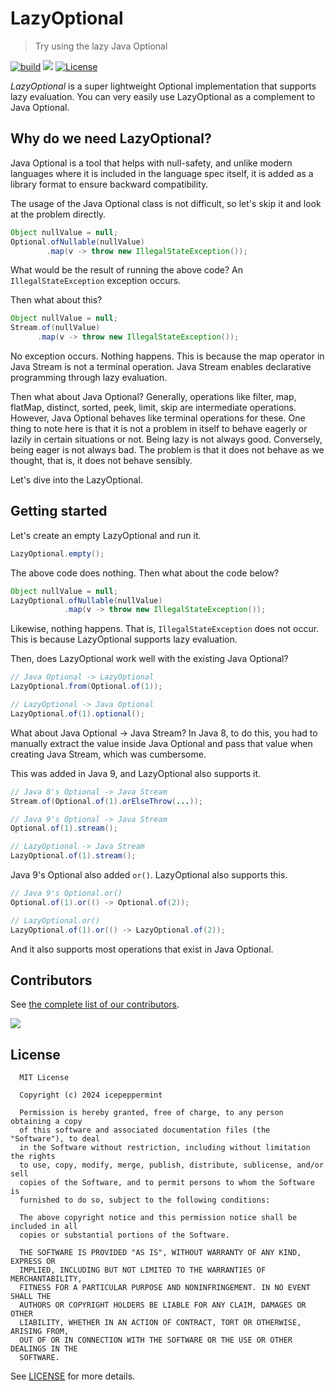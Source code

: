 # LazyOptional

> Try using the lazy Java Optional

[![build](https://github.com/icepeppermint/lazyoptional/actions/workflows/gradle.yml/badge.svg?branch=develop)](https://github.com/icepeppermint/lazyoptional/actions/workflows/gradle.yml)
<a href="https://github.com/icepeppermint/lazyoptional/contributors"><img src="https://img.shields.io/github/contributors/icepeppermint/lazyoptional.svg"></a>
[![License](https://img.shields.io/badge/license-MIT-blue.svg)](https://opensource.org/licenses/MIT)

_LazyOptional_ is a super lightweight Optional implementation that supports lazy evaluation. You can very easily use LazyOptional as a complement to Java Optional.

## Why do we need LazyOptional?

Java Optional is a tool that helps with null-safety, and unlike modern languages where it is included in the language spec itself, it is added as a library format to ensure backward compatibility.

The usage of the Java Optional class is not difficult, so let's skip it and look at the problem directly.

```java
Object nullValue = null;
Optional.ofNullable(nullValue)
        .map(v -> throw new IllegalStateException());
```

What would be the result of running the above code? An `IllegalStateException` exception occurs.

Then what about this?

```java
Object nullValue = null;
Stream.of(nullValue)
      .map(v -> throw new IllegalStateException());
```

No exception occurs. Nothing happens. This is because the map operator in Java Stream is not a terminal operation. Java Stream enables declarative programming through lazy evaluation.

Then what about Java Optional? Generally, operations like filter, map, flatMap, distinct, sorted, peek, limit, skip are intermediate operations. However, Java Optional behaves like terminal operations for these. One thing to note here is that it is not a problem in itself to behave eagerly or lazily in certain situations or not. Being lazy is not always good. Conversely, being eager is not always bad. The problem is that it does not behave as we thought, that is, it does not behave sensibly.

Let's dive into the LazyOptional.

## Getting started

Let's create an empty LazyOptional and run it.
```java
LazyOptional.empty();
```
The above code does nothing. Then what about the code below?
```java
Object nullValue = null;
LazyOptional.ofNullable(nullValue)
            .map(v -> throw new IllegalStateException());
```
Likewise, nothing happens. That is, `IllegalStateException` does not occur.
This is because LazyOptional supports lazy evaluation.

Then, does LazyOptional work well with the existing Java Optional?

```java
// Java Optional -> LazyOptional
LazyOptional.from(Optional.of(1));

// LazyOptional -> Java Optional
LazyOptional.of(1).optional();
```

What about Java Optional -> Java Stream? In Java 8, to do this, you had to manually extract the value inside Java Optional and pass that value when creating Java Stream, which was cumbersome.

This was added in Java 9, and LazyOptional also supports it.
```java
// Java 8's Optional -> Java Stream
Stream.of(Optional.of(1).orElseThrow(...));

// Java 9's Optional -> Java Stream
Optional.of(1).stream();

// LazyOptional -> Java Stream
LazyOptional.of(1).stream();
```

Java 9's Optional also added `or()`. LazyOptional also supports this.
```java
// Java 9's Optional.or()
Optional.of(1).or(() -> Optional.of(2));

// LazyOptional.or()
LazyOptional.of(1).or(() -> LazyOptional.of(2));
```

And it also supports most operations that exist in Java Optional.

## Contributors
See [the complete list of our contributors](https://github.com/icepeppermint/lazyoptional/contributors).

<a href="https://github.com/icepeppermint/lazyoptional/graphs/contributors">
  <img src="https://contrib.rocks/image?repo=icepeppermint/lazyoptional" />
</a>

## License
```
  MIT License

  Copyright (c) 2024 icepeppermint

  Permission is hereby granted, free of charge, to any person obtaining a copy
  of this software and associated documentation files (the "Software"), to deal
  in the Software without restriction, including without limitation the rights
  to use, copy, modify, merge, publish, distribute, sublicense, and/or sell
  copies of the Software, and to permit persons to whom the Software is
  furnished to do so, subject to the following conditions:

  The above copyright notice and this permission notice shall be included in all
  copies or substantial portions of the Software.

  THE SOFTWARE IS PROVIDED "AS IS", WITHOUT WARRANTY OF ANY KIND, EXPRESS OR
  IMPLIED, INCLUDING BUT NOT LIMITED TO THE WARRANTIES OF MERCHANTABILITY,
  FITNESS FOR A PARTICULAR PURPOSE AND NONINFRINGEMENT. IN NO EVENT SHALL THE
  AUTHORS OR COPYRIGHT HOLDERS BE LIABLE FOR ANY CLAIM, DAMAGES OR OTHER
  LIABILITY, WHETHER IN AN ACTION OF CONTRACT, TORT OR OTHERWISE, ARISING FROM,
  OUT OF OR IN CONNECTION WITH THE SOFTWARE OR THE USE OR OTHER DEALINGS IN THE
  SOFTWARE.
```
See [LICENSE](LICENSE) for more details.
